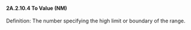 #### 2A.2.10.4 To Value (NM)

Definition: The number specifying the high limit or boundary of the range.
